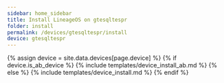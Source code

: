 ```yaml
---
sidebar: home_sidebar
title: Install LineageOS on gtesqltespr
folder: install
permalink: /devices/gtesqltespr/install
device: gtesqltespr
---
```

{% assign device = site.data.devices[page.device] %}
{% if device.is_ab_device %}
{% include templates/device_install_ab.md %}
{% else %}
{% include templates/device_install.md %}
{% endif %}
